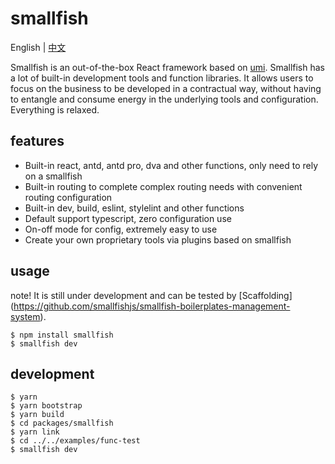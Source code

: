# smallfish

English | [中文](./README_zh-CN.md)

Smallfish is an out-of-the-box React framework based on [umi](https://umijs.org/). Smallfish has a lot of built-in development tools and function libraries. It allows users to focus on the business to be developed in a contractual way, without having to entangle and consume energy in the underlying tools and configuration. Everything is relaxed.

## features

- Built-in react, antd, antd pro, dva and other functions, only need to rely on a smallfish
- Built-in routing to complete complex routing needs with convenient routing configuration
- Built-in dev, build, eslint, stylelint and other functions
- Default support typescript, zero configuration use
- On-off mode for config, extremely easy to use
- Create your own proprietary tools via plugins based on smallfish

## usage

note! It is still under development and can be tested by [Scaffolding] (https://github.com/smallfishjs/smallfish-boilerplates-management-system).

```
$ npm install smallfish
$ smallfish dev
```

## development

```
$ yarn
$ yarn bootstrap
$ yarn build
$ cd packages/smallfish
$ yarn link
$ cd ../../examples/func-test
$ smallfish dev
```
